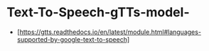 # Text-To-Speech-gTTs-model-

- [https://gtts.readthedocs.io/en/latest/module.html#languages-supported-by-google-text-to-speech]

